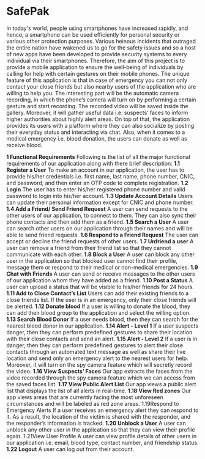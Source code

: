 # SafePak
In today's world, people using smartphones have increased rapidly, and hence, a smartphone can be used efficiently for personal security or various other protection purposes. Various heinous incidents that outraged the entire nation have wakened us to go for the safety issues and so a host of new apps have been developed to provide security systems to every individual via their smartphones. Therefore, the aim of this project is to provide a mobile application to ensure the well-being of individuals by calling for help with certain gestures on their mobile phones. The unique feature of this application is that in case of emergency you can not only contact your close friends but also nearby users of the application who are willing to help you. The interesting part will be the automatic camera recording, in which the phone’s camera will turn on by performing a certain gesture and start recording. The recorded video will be saved inside the gallery. Moreover, it will gather useful data i.e. suspects’ faces to inform higher authorities about highly alert areas. On top of that, the application provides its users with a platform where they can also socialize by posting their everyday status and interacting via chat. Also, when it comes to a medical emergency i.e. blood donation, the users can donate as well as receive blood.

**1 Functional Requirements**
Following is the list of all the major functional requirements of our application along with there brief description:
**1.1 Register a User**
To make an account in our application, the user has to provide his/her credentials i.e. first name, last name, phone number, CNIC, and password, and then enter an OTP code to complete registration.
**1.2 Login**
The user has to enter his/her registered phone number and valid password to login into his/her account.
**1.3 Update Account Details**
Users can update their personal information except for CNIC and phone number.
**1.4 Add a Friend/ Send Friend Request**
A user can send requests to the other users of our application, to connect to them. They can also sync their phone contacts and then add them as a friend.
**1.5 Search a User**
A user can search other users on our application through their names and will be able to send friend requests.
**1.6 Respond to a Friend Request**
The user can accept or decline the friend requests of other users.
**1.7 Unfriend a user**
A user can remove a friend from their friend list so that they cannot communicate with each other.
**1.8 Block a User**
A user can block any other user in the application so that blocked user cannot find their profile, message them or respond to their medical or non-medical emergencies.
**1.9 Chat with Friends**
A user can send or receive messages to the other users of our application whom they have added as a friend.
**1.10 Post a Status**
A user can upload a status that will be visible to his/her friends for 24 hours.
**1.11 Add to Close Contact’s List**
Users can add their existing friends to a close friends list. If the user is in an emergency, only their close friends will be alerted.
**1.12 Donate blood**
If a user is willing to donate the blood, they can add their blood group to the application and select the willing option.
**1.13 Search Blood Donor**
If a user needs blood, then they can search for the nearest blood donor in our application.
**1.14 Alert - Level 1**
If a user suspects danger, then they can perform predefined gestures to share their location with their close contacts and send an alert.
**1.15 Alert - Level 2**
If a user is in danger, then they can perform predefined gestures to alert their close contacts through an automated text message as well as share their live location and send only an emergency alert to the nearest users for help. Moreover, it will turn on the spy camera feature which will secretly record the video.
**1.16 View Suspects’ Faces**
Our app extracts the faces from the video recorded through the spy camera feature which we can access from the saved faces list.
**1.17 View Public Alert List**
Our app views a public alert list that displays the list of all alerts in real-time.
**1.18 View Red zones**
Our app views areas that are currently facing the most unforeseen circumstances and will be labeled as red zone areas.
1.19Respond to Emergency Alerts
If a user receives an emergency alert they can respond to it. As a result, the location of the victim is shared with the responder, and the responder’s information is tracked.
**1.20 Unblock a User**
A user can unblock any other user in the application so that they can view their profile again.
1.21View User Profile
A user can view profile details of other users in our application i.e. email, blood type, contact number, and friendship status.
**1.22 Logout**
A user can log out from their account.
